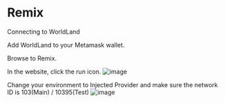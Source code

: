 # Remix

Connecting to WorldLand

Add WorldLand to your Metamask wallet.

Browse to Remix.

In the website, click the run icon.
![image](https://github.com/cryptoecc/WorldlLand-Docs/assets/57755092/091f340c-01eb-4a0b-9798-d1d5b9444431)

Change your environment to Injected Provider and make sure the network ID is 103(Main) / 10395(Test)
![image](https://github.com/cryptoecc/WorldlLand-Docs/assets/57755092/1480a8a0-9463-4793-b80f-281725860309)


